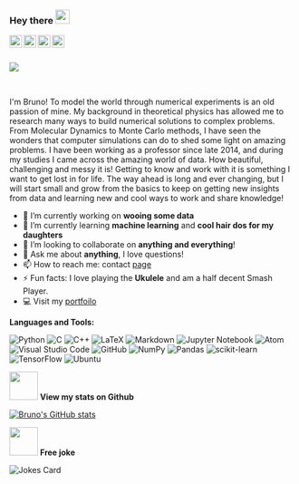 <!--
**BrunoBVR/BrunoBVR** is a ✨ _special_ ✨ repository because its `README.md` (this file) appears on your GitHub profile.
-->

### Hey there <img src="https://media.giphy.com/media/hvRJCLFzcasrR4ia7z/giphy.gif" width="25px">

<a target="_blank" href="https://www.linkedin.com/in/bruno-vieira-ribeiro-a1b1b259/">
  <img align="left" alt="LinkdeIN" width="22px" src="https://cdn.jsdelivr.net/npm/simple-icons@v3/icons/linkedin.svg" />
</a>
<a target="_blank" href="https://api.whatsapp.com/send?phone=5561982306276">
  <img align="left" alt="Whatsapp" width="22px" src="https://cdn.jsdelivr.net/npm/simple-icons@v3/icons/whatsapp.svg" />
</a>
<a target="_blank" href="https://www.instagram.com/bruno__bvr/">
  <img align="left" alt="Instagram" width="22px" src="https://cdn.jsdelivr.net/npm/simple-icons@v3/icons/instagram.svg" />
</a>
<a target="_blank" href="mailto:bruno64bits@gmail.com">
  <img align="left" alt="Gmail" width="22px" src="https://cdn.jsdelivr.net/npm/simple-icons@v3/icons/gmail.svg" />
</a>
</br>
</br>

![](https://visitor-badge.glitch.me/badge?page_id=BrunoBVR.BrunoBVR)

<br />

I'm Bruno! To model the world through numerical experiments is an old passion of mine. My background in theoretical physics has allowed me to research many ways to build numerical solutions to complex problems. From Molecular Dynamics to Monte Carlo methods, I have seen the wonders that computer simulations can do to shed some light on amazing problems. I have been working as a professor since late 2014, and during my studies I came across the amazing world of data. How beautiful, challenging and messy it is! Getting to know and work with it is something I want to get lost in for life. The way ahead is long and ever changing, but I will start small and grow from the basics to keep on getting new insights from data and learning new and cool ways to work and share knowledge!


- 🔭 I’m currently working on **wooing some data**
- 🌱 I’m currently learning **machine learning** and **cool hair dos for my daughters**
- 👯 I’m looking to collaborate on **anything and everything**!
- 💬 Ask me about **anything**, I love questions!
- 📫 How to reach me: contact [page](https://brunobvr.github.io/my_portfolio/contact/)
- ⚡ Fun facts: I love playing the **Ukulele** and am a half decent Smash Player.
- :computer: Visit my [portfoilo](https://brunobvr.github.io/my_portfolio/)

**Languages and Tools:**  

<!-- Badhges from https://github.com/Ileriayo/markdown-badges -->
![Python](https://img.shields.io/badge/python-3670A0?style=for-the-badge&logo=python&logoColor=ffdd54)
![C](https://img.shields.io/badge/c-%2300599C.svg?style=for-the-badge&logo=c&logoColor=white)
![C++](https://img.shields.io/badge/c++-%2300599C.svg?style=for-the-badge&logo=c%2B%2B&logoColor=white)
![LaTeX](https://img.shields.io/badge/latex-%23008080.svg?style=for-the-badge&logo=latex&logoColor=white)
![Markdown](https://img.shields.io/badge/markdown-%23000000.svg?style=for-the-badge&logo=markdown&logoColor=white)
![Jupyter Notebook](https://img.shields.io/badge/jupyter-%23FA0F00.svg?style=for-the-badge&logo=jupyter&logoColor=white)
![Atom](https://img.shields.io/badge/Atom-%2366595C.svg?style=for-the-badge&logo=atom&logoColor=white)
![Visual Studio Code](https://img.shields.io/badge/VisualStudioCode-0078d7.svg?style=for-the-badge&logo=visual-studio-code&logoColor=white)
![GitHub](https://img.shields.io/badge/github-%23121011.svg?style=for-the-badge&logo=github&logoColor=white)
![NumPy](https://img.shields.io/badge/numpy-%23013243.svg?style=for-the-badge&logo=numpy&logoColor=white)
![Pandas](https://img.shields.io/badge/pandas-%23150458.svg?style=for-the-badge&logo=pandas&logoColor=white)
![scikit-learn](https://img.shields.io/badge/scikit--learn-%23F7931E.svg?style=for-the-badge&logo=scikit-learn&logoColor=white)
![TensorFlow](https://img.shields.io/badge/TensorFlow-%23FF6F00.svg?style=for-the-badge&logo=TensorFlow&logoColor=white)
![Ubuntu](https://img.shields.io/badge/Ubuntu-E95420?style=for-the-badge&logo=ubuntu&logoColor=white)

<!-- [![Top Langs](https://github-readme-stats.vercel.app/api/top-langs/?username=BrunoBVR)](https://github.com/BrunoBVR/github-readme-stats) -->
<img src="https://media.giphy.com/media/drx7LzoilPgJwOI44r/giphy.gif" width="50"> **View my stats on Github** 

[![Bruno's GitHub stats](https://github-readme-stats.vercel.app/api?username=BrunoBVR)](https://github.com/BrunoBVR/github-readme-stats)

<img src="https://media.giphy.com/media/KnzrXjItvBhHpHuptZ/giphy.gif" width="50"> **Free joke**

![Jokes Card](https://readme-jokes.vercel.app/api)

